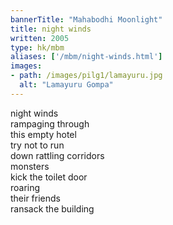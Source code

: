 ```yaml
---
bannerTitle: "Mahabodhi Moonlight" 
title: night winds
written: 2005
type: hk/mbm
aliases: ['/mbm/night-winds.html']
images:
- path: /images/pilg1/lamayuru.jpg 
  alt: "Lamayuru Gompa"
---
```


night winds  
rampaging through  
this empty hotel  
try not to run  
down rattling corridors  
monsters  
kick the toilet door  
roaring  
their friends  
ransack the building  

